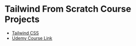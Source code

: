 # Tailwind From Scratch Course Projects

- [Tailwind CSS](https://tailwindcss.com/docs/installation)
- [Udemy Course Link](https://www.udemy.com/course/tailwind-from-scratch)


